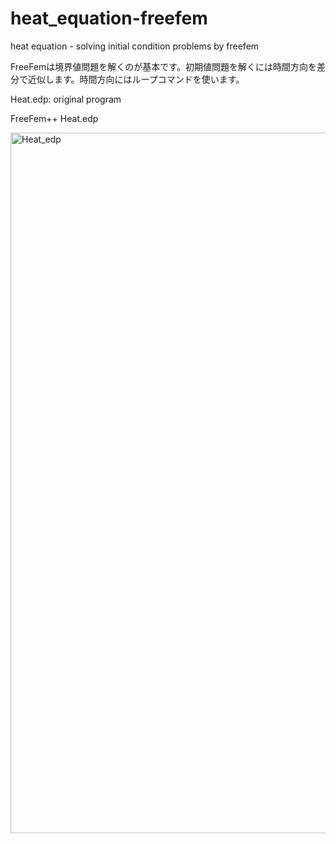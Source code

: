 # heat_equation-freefem
heat equation - solving initial condition problems by freefem

FreeFemは境界値問題を解くのが基本です。初期値問題を解くには時間方向を差分で近似します。時間方向にはループコマンドを使います。

Heat.edp: original program

FreeFem++ Heat.edp

<img width="1121" alt="Heat_edp" src="https://user-images.githubusercontent.com/1296728/223721328-774c7507-ecfe-4e92-af33-ec07e2991bdd.png">
